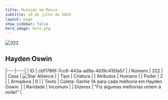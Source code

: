 ```yaml
---
title: Mutação em Massa
subtitle: 10 de julho de 2020
layout: page
show_sidebar: false
hero_image: hero.png
---
```


![322](https://cdn.keyforgegame.com/media/card_front/pt/479_322_F588G8H5478W_pt.png)

## Hayden Oswin

|----|----|
| ID | cbf1786f-7cc6-443a-ad9a-4b19c410fa57 |
| Número | 322 |
| Casa | ![Star Alliance](https://archonarcana.com/images/thumb/7/7d/Star_Alliance.png/22px-Star_Alliance.png "Aliança Estelar") |
| Tipo | Criatura |
| Atributos | Humano |
| Poder | 2 |
| Armadura | 0 |
| Texto | Coleta: Ganhe 1A para cada melhoria em Hayden Oswin. |
| Raridade | Incomum |
| Dizeres | "Fiz algumas melhorias ontem à noite!" |
